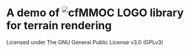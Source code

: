 # A demo of ![cfMMOC LOGO](https://github.com/cfmmoc/cfmmoc/blob/master/cfmmoc.svg) library for terrain rendering
Licensed under The GNU General Public License v3.0 (GPLv3)
